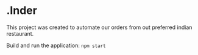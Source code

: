 # .Inder
This project was created to automate our orders from out preferred indian restaurant. 

Build and run the application: `npm start`
